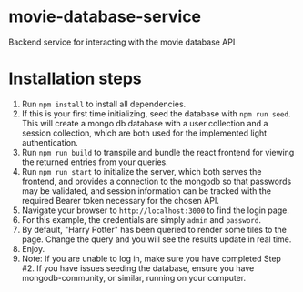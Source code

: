 # movie-database-service

Backend service for interacting with the movie database API

# Installation steps
1. Run `npm install` to install all dependencies.
2. If this is your first time initializing, seed the database with `npm run seed`. This will create a mongo db database with a user collection and a session collection, which are both used for the implemented light authentication.
3. Run `npm run build` to transpile and bundle the react frontend for viewing the returned entries from your queries.
4. Run `npm run start` to initialize the server, which both serves the frontend, and provides a connection to the mongodb so that passwords may be validated, and session information can be tracked with the required Bearer token necessary for the chosen API.
5. Navigate your browser to `http://localhost:3000` to find the login page.
6. For this example, the credentials are simply `admin` and `password`.
7. By default, "Harry Potter" has been queried to render some tiles to the page. Change the query and you will see the results update in real time.
8. Enjoy.
9. Note: If you are unable to log in, make sure you have completed Step #2. If you have issues seeding the database, ensure you have mongodb-community, or similar, running on your computer.